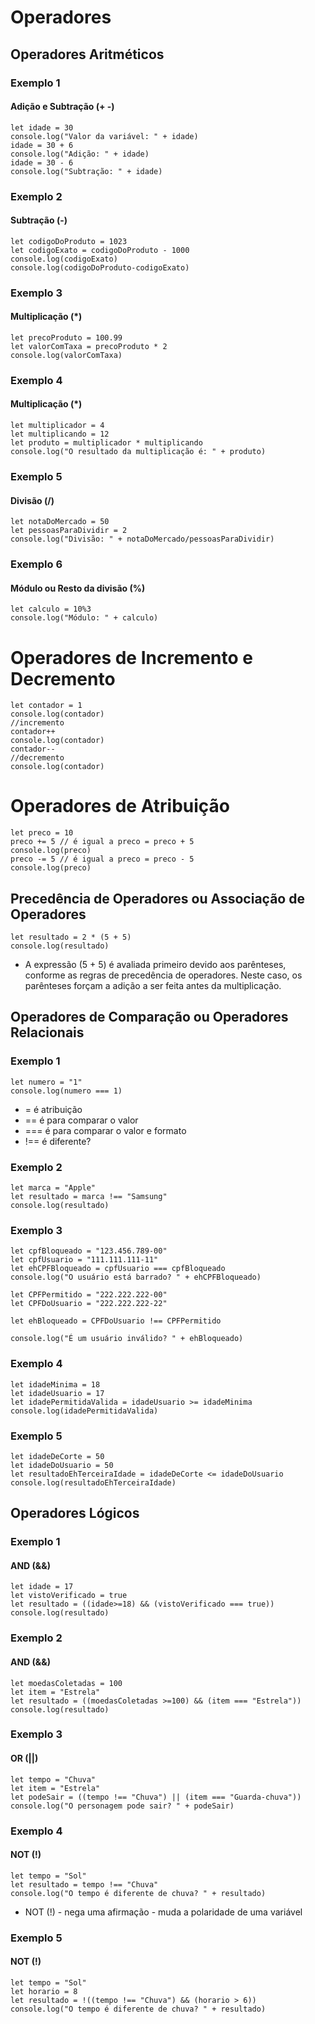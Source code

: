 # Operadores

## Operadores Aritméticos

### Exemplo 1
#### Adição e Subtração (+ -)
```
let idade = 30
console.log("Valor da variável: " + idade)
idade = 30 + 6
console.log("Adição: " + idade)
idade = 30 - 6
console.log("Subtração: " + idade)
```

### Exemplo 2
#### Subtração (-)
```
let codigoDoProduto = 1023
let codigoExato = codigoDoProduto - 1000
console.log(codigoExato)
console.log(codigoDoProduto-codigoExato)
```

### Exemplo 3
#### Multiplicação (*)
```
let precoProduto = 100.99
let valorComTaxa = precoProduto * 2
console.log(valorComTaxa)
```

### Exemplo 4
#### Multiplicação (*)
```
let multiplicador = 4
let multiplicando = 12
let produto = multiplicador * multiplicando
console.log("O resultado da multiplicação é: " + produto)
```

### Exemplo 5
#### Divisão (/)
```
let notaDoMercado = 50
let pessoasParaDividir = 2
console.log("Divisão: " + notaDoMercado/pessoasParaDividir)
```

### Exemplo 6
#### Módulo ou Resto da divisão (%)
```
let calculo = 10%3
console.log("Módulo: " + calculo)
```

# Operadores de Incremento e Decremento
```
let contador = 1
console.log(contador)
//incremento
contador++
console.log(contador)
contador--
//decremento
console.log(contador)
```

# Operadores de Atribuição
```
let preco = 10
preco += 5 // é igual a preco = preco + 5
console.log(preco)
preco -= 5 // é igual a preco = preco - 5
console.log(preco)
```

## Precedência de Operadores ou Associação de Operadores
```
let resultado = 2 * (5 + 5)
console.log(resultado)
```
- A expressão (5 + 5) é avaliada primeiro devido aos parênteses, conforme as regras de precedência de operadores. Neste caso, os parênteses forçam a adição a ser feita antes da multiplicação.

## Operadores de Comparação ou Operadores Relacionais

### Exemplo 1
```
let numero = "1"
console.log(numero === 1)
```

- = é atribuição
- == é para comparar o valor
- === é para comparar o valor e formato
- !== é diferente?

### Exemplo 2
```
let marca = "Apple"
let resultado = marca !== "Samsung"
console.log(resultado)
```

### Exemplo 3
```
let cpfBloqueado = "123.456.789-00"
let cpfUsuario = "111.111.111-11"
let ehCPFBloqueado = cpfUsuario === cpfBloqueado
console.log("O usuário está barrado? " + ehCPFBloqueado)

let CPFPermitido = "222.222.222-00"
let CPFDoUsuario = "222.222.222-22"

let ehBloqueado = CPFDoUsuario !== CPFPermitido

console.log("É um usuário inválido? " + ehBloqueado)
```

### Exemplo 4
```
let idadeMinima = 18
let idadeUsuario = 17
let idadePermitidaValida = idadeUsuario >= idadeMinima
console.log(idadePermitidaValida)
```

### Exemplo 5
```
let idadeDeCorte = 50
let idadeDoUsuario = 50
let resultadoEhTerceiraIdade = idadeDeCorte <= idadeDoUsuario
console.log(resultadoEhTerceiraIdade)
```

## Operadores Lógicos

### Exemplo 1
#### AND (&&)
```
let idade = 17
let vistoVerificado = true
let resultado = ((idade>=18) && (vistoVerificado === true))
console.log(resultado)
```

### Exemplo 2
#### AND (&&)
```
let moedasColetadas = 100
let item = "Estrela"
let resultado = ((moedasColetadas >=100) && (item === "Estrela"))
console.log(resultado)
```

### Exemplo 3
#### OR (||)
```
let tempo = "Chuva"
let item = "Estrela"
let podeSair = ((tempo !== "Chuva") || (item === "Guarda-chuva"))
console.log("O personagem pode sair? " + podeSair)
```

### Exemplo 4
#### NOT (!)
```
let tempo = "Sol"
let resultado = tempo !== "Chuva"
console.log("O tempo é diferente de chuva? " + resultado)
```

- NOT (!) - nega uma afirmação - muda a polaridade de uma variável

### Exemplo 5
#### NOT (!)
```
let tempo = "Sol"
let horario = 8
let resultado = !((tempo !== "Chuva") && (horario > 6))
console.log("O tempo é diferente de chuva? " + resultado)
```
